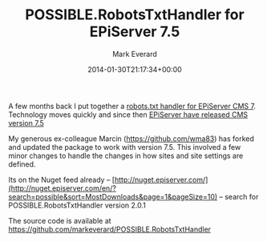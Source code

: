 ﻿---
title: POSSIBLE.RobotsTxtHandler for EPiServer 7.5
date: 2014-01-30T21:17:34+00:00
author: Mark Everard
layout: post
color: rgb(0,0,0)
permalink: /2014/01/30/possible-robotstxthandler-for-episerver-7-5/
dsq_thread_id:
  - "2196927466"
hide-warning: true
categories:
  - Episerver
---
A few months back I put together a <a title="A Robots.txt handler for EPiServer 7" href="http://www.markeverard.com/2013/11/01/a-robots-txt-handler-for-episerver-7/" target="_blank">robots.txt handler for EPiServer CMS 7</a>. Technology moves quickly and since then <a title="EPiServer 7.5 CMS a Modern, intuitive, and powerful! " href="http://world.episerver.com/Articles/Items/EPiServer-75-CMS--starting-to-show-its-full-potential/" target="_blank">EPiServer have released CMS version 7.5</a>

My generous ex-colleague Marcin (<a title="wma83 on github" href="https://github.com/wma83" target="_blank">https://github.com/wma83</a>) has forked and updated the package to work with version 7.5. This involved a few minor changes to handle the changes in how sites and site settings are defined.

Its on the Nuget feed already &#8211; [http://nuget.episerver.com/](http://nuget.episerver.com/en/?search=possible&sort=MostDownloads&page=1&pageSize=10) &#8211; search for POSSIBLE.RobotsTxtHandler version 2.0.1

The source code is available at <https://github.com/markeverard/POSSIBLE.RobotsTxtHandler>